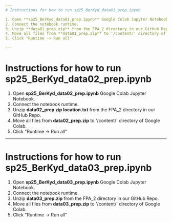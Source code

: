 ```yaml
---
# Instructions for how to run sp25_BerKyd_data01_prep.ipynb

1. Open **sp25_BerKyd_data01_prep.ipynb** Google Colab Jupyter Notebook.
2. Connect the notebook runtime.
3. Unzip **data01_prep.zip** from the FPA_2 directory in our GitHub Repo.
4. Move all files from **data01_prep.zip** to '/content/' directory of Google Colab.
5. Click "Runtime -> Run all"

--- 
```

# Instructions for how to run sp25_BerKyd_data02_prep.ipynb

1. Open **sp25_BerKyd_data02_prep.ipynb** Google Colab Jupyter Notebook.
2. Connect the notebook runtime.
3. Unzip **data02_prep zip location.txt** from the FPA_2 directory in our GitHub Repo.
4. Move all files from **data02_prep.zip** to '/content/' directory of Google Colab.
5. Click "Runtime -> Run all"

---
# Instructions for how to run sp25_BerKyd_data03_prep.ipynb

1. Open **sp25_BerKyd_data03_prep.ipynb** Google Colab Jupyter Notebook.
2. Connect the notebook runtime.
3. Unzip **data03_prep.zip** from the FPA_2 directory in our GitHub Repo.
4. Move all files from **data03_prep.zip** to '/content/' directory of Google Colab.
5. Click "Runtime -> Run all"
